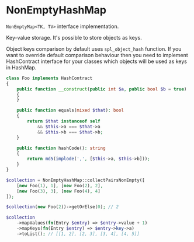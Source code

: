 # NonEmptyHashMap

```NonEmptyMap<TK, TV>``` interface implementation.

Key-value storage.
It's possible to store objects as keys.

Object keys comparison by default uses ```spl_object_hash``` function. If you want to override default comparison behaviour then you need to implement HashContract interface for your classes which objects will be used as keys in HashMap.

```php
class Foo implements HashContract
{
    public function __construct(public int $a, public bool $b = true)
    {
    }

    public function equals(mixed $that): bool
    {
        return $that instanceof self
            && $this->a === $that->a
            && $this->b === $that->b;
    }

    public function hashCode(): string
    {
        return md5(implode(',', [$this->a, $this->b]));
    }
}

$collection = NonEmptyHashMap::collectPairsNonEmpty([
    [new Foo(1), 1], [new Foo(2), 2],
    [new Foo(3), 3], [new Foo(4), 4]
]);

$collection(new Foo(2))->getOrElse(0); // 2

$collection
    ->mapValues(fn(Entry $entry) => $entry->value + 1)
    ->mapKeys(fn(Entry $entry) => $entry->key->a)
    ->toList(); // [[1, 2], [2, 3], [3, 4], [4, 5]]
```

